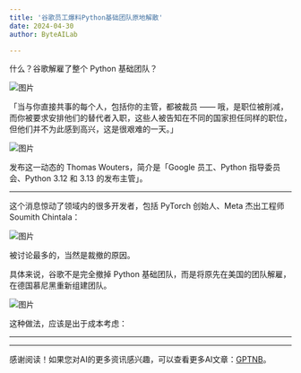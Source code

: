 ```yaml
---
title: '谷歌员工爆料Python基础团队原地解散'
date: 2024-04-30
author: ByteAILab

---
```


什么？谷歌解雇了整个 Python 基础团队？

![图片](https://image.jiqizhixin.com/uploads/editor/d8611677-f58d-4492-8262-52f39fc86137/640.png)

「当与你直接共事的每个人，包括你的主管，都被裁员 —— 哦，是职位被削减，而你被要求安排他们的替代者入职，这些人被告知在不同的国家担任同样的职位，但他们并不为此感到高兴，这是很艰难的一天。」

![图片](https://image.jiqizhixin.com/uploads/editor/47217c69-31ce-4d7e-b838-65dac3674664/640.png)

发布这一动态的 Thomas Wouters，简介是「Google 员工、Python 指导委员会、Python 3.12 和 3.13 的发布主管」。

---


这个消息惊动了领域内的很多开发者，包括 PyTorch 创始人、Meta 杰出工程师 Soumith Chintala：

![图片](https://image.jiqizhixin.com/uploads/editor/bd38ad84-3f4f-4589-8d19-be77a22b9914/640.png)

被讨论最多的，当然是裁撤的原因。

具体来说，谷歌不是完全撤掉 Python 基础团队，而是将原先在美国的团队解雇，在德国慕尼黑重新组建团队。

![图片](https://image.jiqizhixin.com/uploads/editor/5e316184-7257-4e4a-9993-35a52216c83b/640.png)

这种做法，应该是出于成本考虑：

---
---
感谢阅读！如果您对AI的更多资讯感兴趣，可以查看更多AI文章：[GPTNB](https://gptnb.com)。